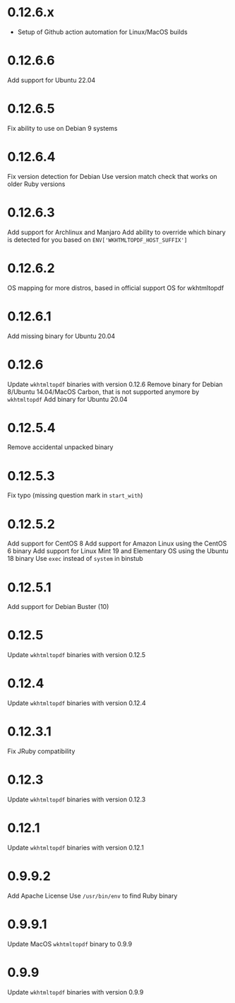 # 0.12.6.x

- Setup of Github action automation for Linux/MacOS builds

# 0.12.6.6

Add support for Ubuntu 22.04

# 0.12.6.5

Fix ability to use on Debian 9 systems

# 0.12.6.4

Fix version detection for Debian
Use version match check that works on older Ruby versions

# 0.12.6.3

Add support for Archlinux and Manjaro
Add ability to override which binary is detected for you based on `ENV['WKHTMLTOPDF_HOST_SUFFIX']`

# 0.12.6.2

OS mapping for more distros, based in official support OS for wkhtmltopdf

# 0.12.6.1

Add missing binary for Ubuntu 20.04

# 0.12.6
Update `wkhtmltopdf` binaries with version 0.12.6
Remove binary for Debian 8/Ubuntu 14.04/MacOS Carbon, that is not supported anymore by `wkhtmltopdf`
Add binary for Ubuntu 20.04

# 0.12.5.4
Remove accidental unpacked binary

# 0.12.5.3
Fix typo (missing question mark in `start_with`)

# 0.12.5.2
Add support for CentOS 8
Add support for Amazon Linux using the CentOS 6 binary
Add support for Linux Mint 19 and Elementary OS using the Ubuntu 18 binary
Use `exec` instead of `system` in binstub

# 0.12.5.1
Add support for Debian Buster (10)

# 0.12.5
Update `wkhtmltopdf` binaries with version 0.12.5

# 0.12.4
Update `wkhtmltopdf` binaries with version 0.12.4

# 0.12.3.1
Fix JRuby compatibility

# 0.12.3
Update `wkhtmltopdf` binaries with version 0.12.3

# 0.12.1
Update `wkhtmltopdf` binaries with version 0.12.1

# 0.9.9.2
Add Apache License
Use `/usr/bin/env` to find Ruby binary

# 0.9.9.1
Update MacOS `wkhtmltopdf` binary to 0.9.9

# 0.9.9
Update `wkhtmltopdf` binaries with version 0.9.9

